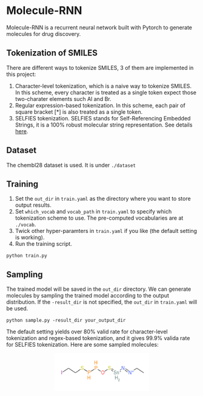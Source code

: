 # Molecule-RNN
Molecule-RNN is a recurrent neural network built with Pytorch to generate molecules for drug discovery. 

## Tokenization of SMILES
There are different ways to tokenize SMILES, 3 of them are implemented in this project:
1. Character-level tokenization, which is a naive way to tokenize SMILES. In this scheme, every character is treated as a single token expect those two-charater elements such Al and Br. 
2. Regular expression-based tokenization. In this scheme, each pair of square bracket [*] is also treated as a single token.
3. SELFIES tokenization. SELFIES stands for Self-Referencing Embedded Strings, it is a 100% robust molecular string representation. See details [here](https://github.com/aspuru-guzik-group/selfies).

## Dataset
The chembl28 dataset is used. It is under ```./dataset```

## Training
1. Set the ```out_dir``` in ```train.yaml``` as the directory where you want to store output results.
2. Set ```which_vocab``` and ```vocab_path``` in ```train.yaml``` to specify which tokenization scheme to use. The pre-computed vocabularies are at ```./vocab```.
3. Twick other hyper-paramters in ```train.yaml``` if you like (the default setting is working).  
4. Run the training script.
```
python train.py
```

## Sampling
The trained model will be saved in the ```out_dir``` directory. We can generate molecules by sampling the trained model according to the output distribution. If the ```-result_dir``` is not specified, the ```out_dir``` in ```train.yaml``` will be used.
```
python sample.py -result_dir your_output_dir
```

The default setting yields over 80% valid rate for character-level tokenization and regex-based tokenization, and it gives 99.9% valida rate for SELFIES tokenization. Here are some sampled molecules:

<p align="center">
<img width="250" height="100" src="figure/sampled_mol.png">
</p>   



